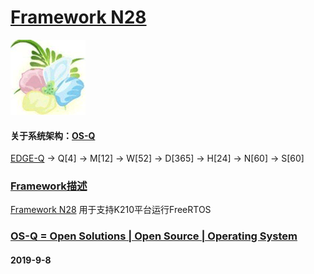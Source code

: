 ﻿# [Framework N28](https://github.com/OS-Q/N28)
[![sites](OS-Q/OS-Q.png)](http://www.OS-Q.com)
#### 关于系统架构：[OS-Q](https://github.com/OS-Q/OS-Q)

[EDGE-Q](https://github.com/OS-Q/EDGE-Q) -> Q[4] -> M[12] -> W[52] -> D[365] -> H[24] -> N[60] -> S[60]

### [Framework描述](https://github.com/OS-Q/N28/wiki) 

[Framework N28](https://github.com/OS-Q/N28) 用于支持K210平台运行FreeRTOS

### [OS-Q = Open Solutions | Open Source |  Operating System ](http://www.OS-Q.com/N28)
####  2019-9-8